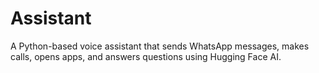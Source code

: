 # Assistant
A Python-based voice assistant that sends WhatsApp messages, makes calls, opens apps, and answers questions using Hugging Face AI.
